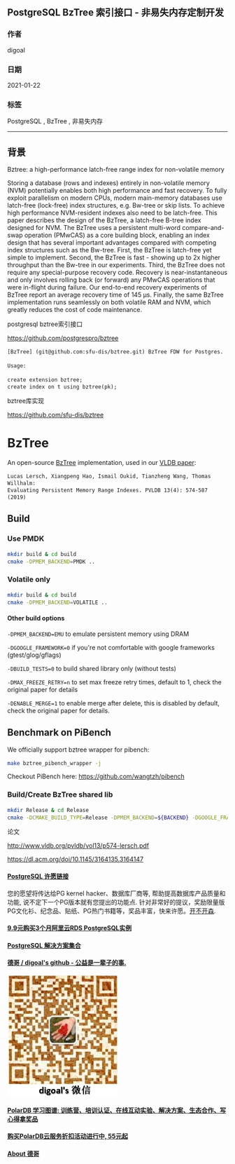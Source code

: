 ## PostgreSQL BzTree 索引接口 - 非易失内存定制开发  
  
### 作者  
digoal  
  
### 日期  
2021-01-22  
  
### 标签  
PostgreSQL , BzTree , 非易失内存  
  
----  
  
## 背景  
Bztree: a high-performance latch-free range index for non-volatile memory  
  
Storing a database (rows and indexes) entirely in non-volatile memory (NVM) potentially enables both high performance and fast recovery. To fully exploit parallelism on modern CPUs, modern main-memory databases use latch-free (lock-free) index structures, e.g. Bw-tree or skip lists. To achieve high performance NVM-resident indexes also need to be latch-free. This paper describes the design of the BzTree, a latch-free B-tree index designed for NVM. The BzTree uses a persistent multi-word compare-and-swap operation (PMwCAS) as a core building block, enabling an index design that has several important advantages compared with competing index structures such as the Bw-tree. First, the BzTree is latch-free yet simple to implement. Second, the BzTree is fast - showing up to 2x higher throughput than the Bw-tree in our experiments. Third, the BzTree does not require any special-purpose recovery code. Recovery is near-instantaneous and only involves rolling back (or forward) any PMwCAS operations that were in-flight during failure. Our end-to-end recovery experiments of BzTree report an average recovery time of 145 μs. Finally, the same BzTree implementation runs seamlessly on both volatile RAM and NVM, which greatly reduces the cost of code maintenance.  
  
postgresql bztree索引接口  
  
https://github.com/postgrespro/bztree  
  
```  
[BzTree] (git@github.com:sfu-dis/bztree.git) BzTree FDW for Postgres.  
  
Usage:  
  
create extension bztree;  
create index on t using bztree(pk);  
```  
  
bztree库实现  
  
https://github.com/sfu-dis/bztree  
  
# BzTree  
An open-source [BzTree](https://dl.acm.org/citation.cfm?id=3164147) implementation, used in our [VLDB paper](http://www.vldb.org/pvldb/vol13/p574-lersch.pdf):  
  
```  
Lucas Lersch, Xiangpeng Hao, Ismail Oukid, Tianzheng Wang, Thomas Willhalm:  
Evaluating Persistent Memory Range Indexes. PVLDB 13(4): 574-587 (2019)  
```  
  
## Build  
  
### Use PMDK  
  
```bash  
mkdir build & cd build  
cmake -DPMEM_BACKEND=PMDK ..  
```  
  
### Volatile only  
  
```bash  
mkdir build & cd build  
cmake -DPMEM_BACKEND=VOLATILE ..  
```  
  
#### Other build options  
`-DPMEM_BACKEND=EMU` to emulate persistent memory using DRAM  
  
`-DGOOGLE_FRAMEWORK=0` if you're not comfortable with google frameworks (gtest/glog/gflags)  
  
`-DBUILD_TESTS=0` to build shared library only (without tests)  
  
`-DMAX_FREEZE_RETRY=n` to set max freeze retry times, default to 1, check the original paper for details  
  
`-DENABLE_MERGE=1` to enable merge after delete, this is disabled by default, check the original paper for details.  
  
## Benchmark on PiBench  
  
We officially support bztree wrapper for pibench:  
  
```bash  
make bztree_pibench_wrapper -j  
```  
  
Checkout PiBench here: https://github.com/wangtzh/pibench  
  
### Build/Create BzTree shared lib  
  
```bash  
mkdir Release & cd Release  
cmake -DCMAKE_BUILD_TYPE=Release -DPMEM_BACKEND=${BACKEND} -DGOOGLE_FRAMEWORK=0 -DBUILD_TESTS=0 ..  
```  
  
论文  
  
http://www.vldb.org/pvldb/vol13/p574-lersch.pdf  
  
https://dl.acm.org/doi/10.1145/3164135.3164147  
  
  
  
  
  
#### [PostgreSQL 许愿链接](https://github.com/digoal/blog/issues/76 "269ac3d1c492e938c0191101c7238216")
您的愿望将传达给PG kernel hacker、数据库厂商等, 帮助提高数据库产品质量和功能, 说不定下一个PG版本就有您提出的功能点. 针对非常好的提议，奖励限量版PG文化衫、纪念品、贴纸、PG热门书籍等，奖品丰富，快来许愿。[开不开森](https://github.com/digoal/blog/issues/76 "269ac3d1c492e938c0191101c7238216").  
  
  
#### [9.9元购买3个月阿里云RDS PostgreSQL实例](https://www.aliyun.com/database/postgresqlactivity "57258f76c37864c6e6d23383d05714ea")
  
  
#### [PostgreSQL 解决方案集合](https://yq.aliyun.com/topic/118 "40cff096e9ed7122c512b35d8561d9c8")
  
  
#### [德哥 / digoal's github - 公益是一辈子的事.](https://github.com/digoal/blog/blob/master/README.md "22709685feb7cab07d30f30387f0a9ae")
  
  
![digoal's wechat](../pic/digoal_weixin.jpg "f7ad92eeba24523fd47a6e1a0e691b59")
  
  
#### [PolarDB 学习图谱: 训练营、培训认证、在线互动实验、解决方案、生态合作、写心得拿奖品](https://www.aliyun.com/database/openpolardb/activity "8642f60e04ed0c814bf9cb9677976bd4")
  
  
#### [购买PolarDB云服务折扣活动进行中, 55元起](https://www.aliyun.com/activity/new/polardb-yunparter?userCode=bsb3t4al "e0495c413bedacabb75ff1e880be465a")
  
  
#### [About 德哥](https://github.com/digoal/blog/blob/master/me/readme.md "a37735981e7704886ffd590565582dd0")
  
